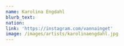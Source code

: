 ```yaml
---
name: Karolina Engdahl
blurb_text:
nation:
link: 'https://instagram.com/vannainget'
image: /images/artists/karolinaengdahl.jpg
---
```

